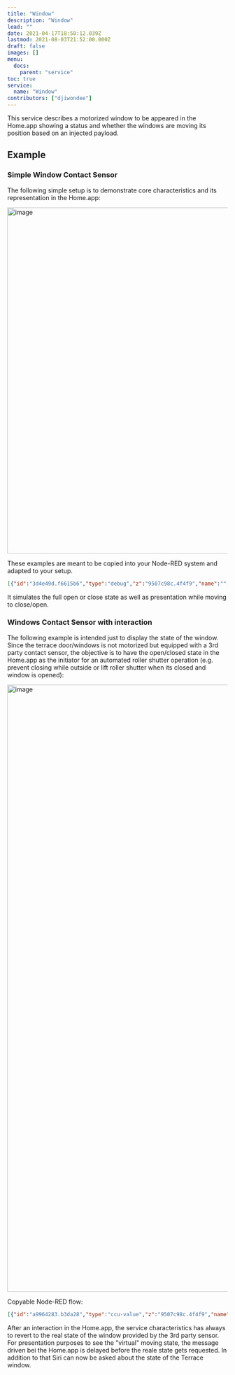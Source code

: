 ```yaml
---
title: "Window"
description: "Window"
lead: ""
date: 2021-04-17T18:50:12.039Z
lastmod: 2021-08-03T21:52:00.000Z
draft: false
images: []
menu:
  docs:
    parent: "service"
toc: true
service:
  name: "Window"
contributors: ["djiwondee"]
---
```


This service describes a motorized window to be appeared in the Home.app showing a status and whether the windows are moving its position based on an injected payload.

## Example

### Simple Window Contact Sensor

The following simple setup is to demonstrate core characteristics and its representation in the Home.app:

<img width="791" alt="image" src="https://user-images.githubusercontent.com/37173958/59024470-3fc3c080-8852-11e9-991b-30696d02253d.png">

These examples are meant to be copied into your Node-RED system and adapted to your setup.

```json
[{"id":"3d4e49d.f6615b6","type":"debug","z":"9507c98c.4f4f9","name":"","active":true,"tosidebar":true,"console":false,"tostatus":false,"complete":"false","x":930,"y":480,"wires":[]},{"id":"c4ea5eb2.8ea768","type":"homekit-service","z":"9507c98c.4f4f9","isParent":true,"bridge":"90fc07e3.c93f68","parentService":"","name":"Terrace Door","serviceName":"Window","topic":"","filter":false,"manufacturer":"Default Manufacturer","model":"Default Model","serialNo":"Default Serial Number","characteristicProperties":"{\n    \"CurrentPosition\" :\n    {\n        \"minValue\":0,\n        \"maxValue\":100\n    },\n    \"TargetPosition\" :\n    {\n        \"minValue\":0,\n        \"maxValue\":100\n    },\n    \"PositionState\" :\n    {\n        \"validValues\": [0,1,2]\n    }\n}","x":730,"y":480,"wires":[["3d4e49d.f6615b6"]]},{"id":"2b02704f.d19cd8","type":"inject","z":"9507c98c.4f4f9","name":"Fully Closed","topic":"","payload":"{\"CurrentPosition\":0,\"TargetPosition\":0,\"PositionState\":2}","payloadType":"json","repeat":"","crontab":"","once":false,"onceDelay":0.1,"x":370,"y":400,"wires":[["c4ea5eb2.8ea768"]]},{"id":"8d2e31fd.cc131","type":"inject","z":"9507c98c.4f4f9","name":"Full Opened","topic":"","payload":"{\"CurrentPosition\":100,\"TargetPosition\":100,\"PositionState\":2}","payloadType":"json","repeat":"","crontab":"","once":false,"onceDelay":0.1,"x":370,"y":520,"wires":[["c4ea5eb2.8ea768"]]},{"id":"99f537b0.170d58","type":"inject","z":"9507c98c.4f4f9","name":"Move to Open","topic":"","payload":"{\"CurrentPosition\":30,\"TargetPosition\":100,\"PositionState\":1}","payloadType":"json","repeat":"","crontab":"","once":false,"onceDelay":0.1,"x":370,"y":460,"wires":[["c4ea5eb2.8ea768"]]},{"id":"1cbdc891.e275df","type":"inject","z":"9507c98c.4f4f9","name":"Move to Close","topic":"","payload":"{\"CurrentPosition\":75,\"TargetPosition\":0,\"PositionState\":0}","payloadType":"json","repeat":"","crontab":"","once":false,"onceDelay":0.1,"x":380,"y":580,"wires":[["c4ea5eb2.8ea768"]]},{"id":"90fc07e3.c93f68","type":"homekit-bridge","z":"","bridgeName":"RedMatic-Homekit-Bridge-01","pinCode":"111-22-333","port":"","allowInsecureRequest":false,"manufacturer":"Default Manufacturer","model":"Default Model","serialNo":"Default Serial Number","customMdnsConfig":false,"mdnsMulticast":true,"mdnsInterface":"","mdnsPort":"","mdnsIp":"","mdnsTtl":"","mdnsLoopback":true,"mdnsReuseAddr":true}]
```

It simulates the full open or close state as well as presentation while moving to close/open.

### Windows Contact Sensor with interaction

The following example is intended just to display the state of the window. Since the terrace door/windows is not motorized but equipped with a 3rd party contact sensor, the objective is to have the open/closed state in the Home.app as the initiator for an automated roller shutter operation (e.g. prevent closing while outside or lift roller shutter when its closed and window is opened):

<img width="1388" alt="image" src="https://user-images.githubusercontent.com/37173958/59026674-50c30080-8857-11e9-8058-61202932d75c.png">

Copyable Node-RED flow:
```json
[{"id":"a9964283.b3da28","type":"ccu-value","z":"9507c98c.4f4f9","name":"Terrassentür Kontakt","iface":"HmIP-RF","channel":"0000DA498BD08E:1","datapoint":"STATE","mode":"","start":true,"change":true,"cache":false,"queue":false,"on":0,"onType":"undefined","ramp":0,"rampType":"undefined","working":false,"ccuConfig":"38263145.35ea0e","topic":"${CCU}/${Interface}/${channel}/${datapoint}","x":140,"y":360,"wires":[["5ec5c10f.f98af"]]},{"id":"c4ea5eb2.8ea768","type":"homekit-service","z":"9507c98c.4f4f9","isParent":true,"bridge":"90fc07e3.c93f68","parentService":"","name":"Terrace Door","serviceName":"Window","topic":"","filter":false,"manufacturer":"Default Manufacturer","model":"Default Model","serialNo":"Default Serial Number","characteristicProperties":"{\n    \"CurrentPosition\" :\n    {\n        \"minValue\":0,\n        \"maxValue\":100\n    },\n    \"TargetPosition\" :\n    {\n        \"minValue\":0,\n        \"maxValue\":100\n    },\n    \"PositionState\" :\n    {\n        \"validValues\": [0,1,2]\n    }\n}","x":910,"y":220,"wires":[["c9cf566e.b05da"]]},{"id":"5ec5c10f.f98af","type":"switch","z":"9507c98c.4f4f9","name":"Route msg based on state","property":"payload","propertyType":"msg","rules":[{"t":"eq","v":"0","vt":"num"},{"t":"eq","v":"1","vt":"num"},{"t":"else"}],"checkall":"true","repair":false,"outputs":3,"x":420,"y":360,"wires":[["118f6dc4.b5bbca"],["b400dad5.fd2dd8"],[]]},{"id":"118f6dc4.b5bbca","type":"change","z":"9507c98c.4f4f9","name":"HkMsg Window Closed","rules":[{"t":"set","p":"payload","pt":"msg","to":"{\"CurrentPosition\":0,\"TargetPosition\":0,\"PositionState\":2}","tot":"json"}],"action":"","property":"","from":"","to":"","reg":false,"x":690,"y":180,"wires":[["c4ea5eb2.8ea768"]]},{"id":"b400dad5.fd2dd8","type":"change","z":"9507c98c.4f4f9","name":"HkMsg Window Open","rules":[{"t":"set","p":"payload","pt":"msg","to":"{\"CurrentPosition\":100,\"TargetPosition\":100,\"PositionState\":2}","tot":"json"}],"action":"","property":"","from":"","to":"","reg":false,"x":680,"y":220,"wires":[["c4ea5eb2.8ea768"]]},{"id":"6d406a1c.b9cf44","type":"delay","z":"9507c98c.4f4f9","name":"Delay 1 sec","pauseType":"delay","timeout":"1","timeoutUnits":"seconds","rate":"1","nbRateUnits":"1","rateUnits":"second","randomFirst":"1","randomLast":"5","randomUnits":"seconds","drop":false,"x":910,"y":280,"wires":[["646dcc59.845ca4"]]},{"id":"565475f.e48f18c","type":"ccu-get-value","z":"9507c98c.4f4f9","name":"Get real state value","ccuConfig":"38263145.35ea0e","iface":"HmIP-RF","channel":"0000DA498BD08E:1 HMIP-SWDO 0000DA498BD08E:1","sysvar":"Alarmmeldungen","sysvarProperty":"value","datapoint":"STATE","datapointProperty":"value","setProp":"payload","setPropType":"msg","x":930,"y":360,"wires":[["5ec5c10f.f98af"]]},{"id":"e086f87d.7698e","type":"comment","z":"9507c98c.4f4f9","name":"Only Home.app initated messages passed through","info":"","x":1210,"y":180,"wires":[]},{"id":"c9cf566e.b05da","type":"switch","z":"9507c98c.4f4f9","name":"Check hap.context","property":"hap.context","propertyType":"msg","rules":[{"t":"nnull"},{"t":"else"}],"checkall":"true","repair":false,"outputs":2,"x":1110,"y":220,"wires":[["6d406a1c.b9cf44"],[]],"info":"make sure only Home.app initaited messages gets passed through"},{"id":"646dcc59.845ca4","type":"change","z":"9507c98c.4f4f9","name":"Inject real state quuery","rules":[{"t":"set","p":"payload","pt":"msg","to":"true","tot":"bool"}],"action":"","property":"","from":"","to":"","reg":false,"x":1120,"y":280,"wires":[["565475f.e48f18c"]]},{"id":"38263145.35ea0e","type":"ccu-connection","z":"","name":"localhost","host":"localhost","regaEnabled":true,"bcrfEnabled":true,"iprfEnabled":true,"virtEnabled":true,"bcwiEnabled":false,"cuxdEnabled":false,"regaPoll":true,"regaInterval":"30","rpcPingTimeout":"60","rpcInitAddress":"127.0.0.1","rpcServerHost":"127.0.0.1","rpcBinPort":"2047","rpcXmlPort":"2048"},{"id":"90fc07e3.c93f68","type":"homekit-bridge","z":"","bridgeName":"RedMatic-Homekit-Bridge-01","pinCode":"111-22-333","port":"","allowInsecureRequest":false,"manufacturer":"Default Manufacturer","model":"Default Model","serialNo":"Default Serial Number","customMdnsConfig":false,"mdnsMulticast":true,"mdnsInterface":"","mdnsPort":"","mdnsIp":"","mdnsTtl":"","mdnsLoopback":true,"mdnsReuseAddr":true}]
```
After an interaction in the Home.app, the service characteristics has always to revert to the real state of the window provided by the 3rd party sensor. For presentation purposes to see the "virtual" moving state, the message driven bei the Home.app is delayed before the reale state gets requested. In addition to that Siri can now be asked about the state of the Terrace window.

